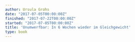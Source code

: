 ```yaml
---
author: Ursula Grohs
date: "2017-07-05T00:00:00Z"
finished: "2017-07-22T00:00:00Z"
started: "2017-07-05T00:00:00Z"
title: 'Unumwerfbar: In 6 Wochen wieder im Gleichgewicht'
type: book
---
```

